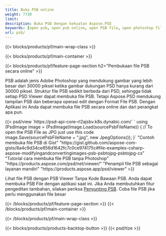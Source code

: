 ```yaml
---
title: Buka PSB online
weight: 7730
limit: 
description: Buka PSB dengan kekuatan Aspose.PSD
keywords: [open psb, open psb online, open PSB file, open photoshop file, preview psb]
url: psb/
---
```


{{< blocks/products/pf/main-wrap-class >}}

{{< blocks/products/pf/main-container >}}

{{< blocks/products/pf/feature-page-section h2="Pembukaan file PSB secara online" >}}
<p>PSB adalah jenis Adobe Photoshop yang mendukung gambar yang lebih besar dari 30000 piksel ketika gambar dukungan PSD hanya kurang dari 30000 piksel. Struktur file PSB sedikit berbeda dari PSD, sehingga tidak setiap PSD Viewer dapat membuka file PSB. Tetapi Aspose.PSD mendukung tampilan PSB dan beberapa operasi edit dengan Format File PSB. Dengan Aplikasi ini Anda dapat membuka file PSB secara online dan dari perangkat apa pun.</p>
{{< psd/view `https://psd-api-core-rl2ajsbv.k8s.dynabic.com/` 
`    using (PsdImage image = (PsdImage)Image.Load(sourcePsbFileName))
    {
	    // To open the PSB File as JPG just use this code
        image.Save(sourcePsbFileName + ".jpg",  new JpegOptions());
    }` 
"Contoh membuka file PSB di Gist" "https://gist.github.com/aspose-com-gists/8a4c9d34ce856d1642fc7c0ce974175c#file-examples-csharp-aspose-modifyingandconvertingimages-psb-psbtojpg-psbtojpg-cs" 
"Tutorial cara membuka file PSB tanpa Photoshop" "https://products.aspose.com/psd/net/viewer/" 
"Penampil file PSB sebagai layanan mandiri" "https://products.aspose.app/psd/viewer" >}}
<p>Lihat file PSB dengan PSB Viewer Tanpa Kode Bawaan PSB. Anda dapat membuka PSB File dengan aplikasi saat ini. Jika Anda membutuhkan fitur pengeditan tambahan, silakan periksa <a href="https://products.aspose.app/psd/template-editor">Penyunting PSB</a>. Coba file PSB jika perlu menggunakan file besar</p>
{{< /blocks/products/pf/feature-page-section >}}
{{< /blocks/products/pf/main-container >}}


{{< /blocks/products/pf/main-wrap-class >}}

{{< blocks/products/products-backtop-button >}}
{{< psd/tize >}}
